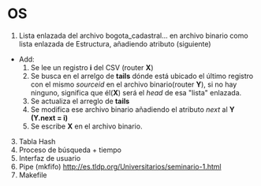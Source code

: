 # OS

1. Lista enlazada del archivo bogota_cadastral... en archivo binario como lista enlazada de Estructura, añadiendo atributo (siguiente)
  * Add:
    1. Se lee un registro **i** del CSV (router **X**)
    2. Se busca en el arrelgo de **tails** dónde está ubicado el último registro con el mismo *sourceid* en el archivo binario(router **Y**), si no hay ninguno, significa que él(**X**) será el *head* de esa "lista" enlazada.
    3. Se actualiza el arreglo de **tails**
    4. Se modifica ese archivo binario añadiendo el atributo *next* al **Y** **(Y.next = i)**
    5. Se escribe **X** en el archivo binario.
 
3. Tabla Hash
4. Proceso de búsqueda + tiempo
5. Interfaz de usuario
6. Pipe (mkfifo) http://es.tldp.org/Universitarios/seminario-1.html
7. Makefile 
